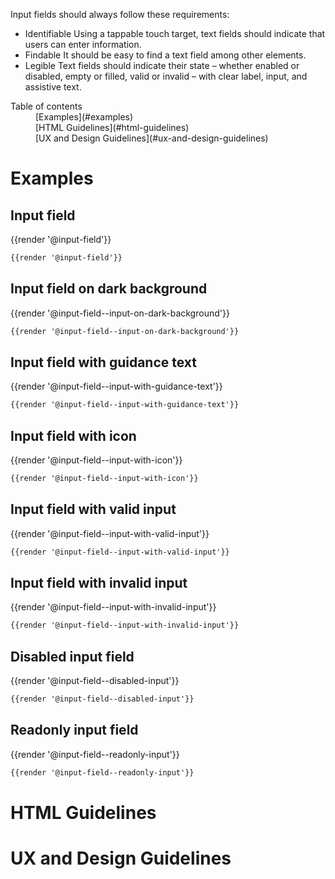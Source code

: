Input fields should always follow these requirements:
- Identifiable Using a tappable touch target, text fields should indicate that users can enter information.
- Findable It should be easy to find a text field among other elements.
- Legible Text fields should indicate their state – whether enabled or disabled, empty or filled, valid or invalid – with clear label, input, and assistive text.

<nav class="element-navigation">
  <dl class="element-navigation__list">
    <dt class="element-navigation__title">Table of contents</dt>
    <dd class="element-navigation__item">[Examples](#examples)</dd>
    <dd class="element-navigation__item">[HTML Guidelines](#html-guidelines)</dd>
    <dd class="element-navigation__item">[UX and Design Guidelines](#ux-and-design-guidelines)</dd>
  </dl>
</nav>

# Examples
## Input field
<div class="element-preview">
  {{render '@input-field'}}
</div>

```html
{{render '@input-field'}}
```

## Input field on dark background
<div class="element-preview element-preview--dark">
  {{render '@input-field--input-on-dark-background'}}
</div>

```html
{{render '@input-field--input-on-dark-background'}}
```

## Input field with guidance text
<div class="element-preview">
  {{render '@input-field--input-with-guidance-text'}}
</div>

```html
{{render '@input-field--input-with-guidance-text'}}
```

## Input field with icon
<div class="element-preview">
  {{render '@input-field--input-with-icon'}}
</div>

```html
{{render '@input-field--input-with-icon'}}
```

## Input field with valid input
<div class="element-preview">
  {{render '@input-field--input-with-valid-input'}}
</div>

```html
{{render '@input-field--input-with-valid-input'}}
```

## Input field with invalid input
<div class="element-preview">
  {{render '@input-field--input-with-invalid-input'}}
</div>

```html
{{render '@input-field--input-with-invalid-input'}}
```

## Disabled input field
<div class="element-preview">
  {{render '@input-field--disabled-input'}}
</div>

```html
{{render '@input-field--disabled-input'}}
```

## Readonly input field
<div class="element-preview">
  {{render '@input-field--readonly-input'}}
</div>

```html
{{render '@input-field--readonly-input'}}
```

# HTML Guidelines

# UX and Design Guidelines
